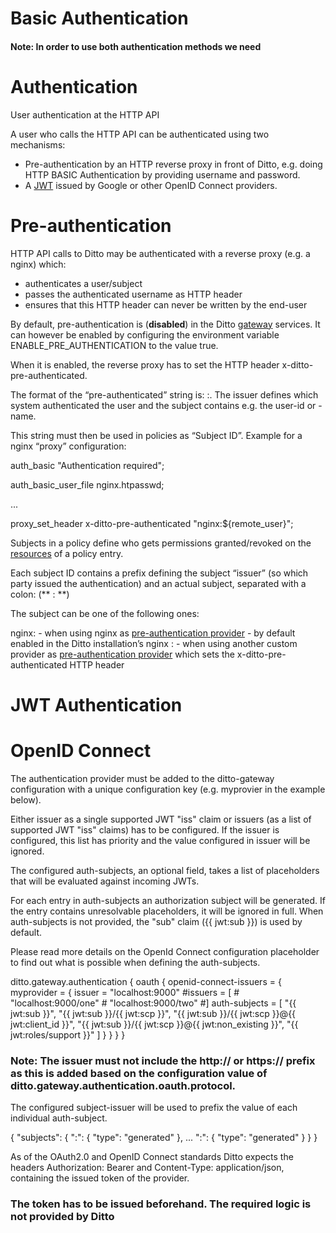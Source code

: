 # Basic Authentication

#### Note: In order to use both authentication methods we need 

# Authentication

User authentication at the HTTP API

A user who calls the HTTP API can be authenticated using two mechanisms:

- Pre-authentication by an HTTP reverse proxy in front of Ditto, e.g. doing HTTP BASIC Authentication by providing username and password.
- A [JWT](https://www.eclipse.org/ditto/basic-auth.html#) issued by Google or other OpenID Connect providers.

# Pre-authentication

HTTP API calls to Ditto may be authenticated with a reverse proxy (e.g. a nginx) which:

- authenticates a user/subject
- passes the authenticated username as HTTP header
- ensures that this HTTP header can never be written by the end-user

By default, pre-authentication is (**disabled**) in the Ditto [gateway](https://www.eclipse.org/ditto/architecture-services-gateway.html) services. It can however be enabled by configuring the environment variable ENABLE_PRE_AUTHENTICATION to the value true.

When it is enabled, the reverse proxy has to set the HTTP header x-ditto-pre-authenticated.

The format of the “pre-authenticated” string is: <issuers>:<subjects>. The issuer defines which system authenticated the user and the subject contains e.g. the user-id or -name.
  
This string must then be used in policies as “Subject ID”.
Example for a nginx “proxy” configuration:
  
auth_basic                    "Authentication required";
  
auth_basic_user_file          nginx.htpasswd;
  
...
  
proxy_set_header              x-ditto-pre-authenticated "nginx:${remote_user}";


Subjects in a policy define who gets permissions granted/revoked on the [resources](https://www.eclipse.org/ditto/basic-policy.html#which-resources-can-be-controlled) of a policy entry.
  
Each subject ID contains a prefix defining the subject “issuer” (so which party issued the authentication) and an actual subject, separated with a colon:
(** <subject-issuer>:<subject> **)

The subject can be one of the following ones:
  
nginx:<nginx-username> - when using nginx as [pre-authentication provider](https://www.eclipse.org/ditto/installation-operating.html#pre-authentication) - by default enabled in the Ditto installation’s nginx
<other-pre-auth-provider>:<username> - when using another custom provider as [pre-authentication provider](https://www.eclipse.org/ditto/installation-operating.html#pre-authentication) which sets the x-ditto-pre-authenticated HTTP header




                                  













# JWT Authentication

# OpenID Connect
The authentication provider must be added to the ditto-gateway configuration with a unique configuration key (e.g. myprovier in the example below).
  
Either issuer as a single supported JWT "iss" claim or issuers (as a list of supported JWT "iss" claims) has to be configured. If the issuer is configured, this list has priority and the value configured in issuer will be ignored.
  
The configured auth-subjects, an optional field, takes a list of placeholders that will be evaluated against incoming JWTs.
  
For each entry in auth-subjects an authorization subject will be generated. If the entry contains unresolvable placeholders, it will be ignored in full. When auth-subjects is not provided, the "sub" claim ({{ jwt:sub }}) is used by default.
  
Please read more details on the OpenId Connect configuration placeholder to find out what is possible when defining the auth-subjects.
  
  ditto.gateway.authentication {
      oauth {
        openid-connect-issuers = {
          myprovider = {
            issuer = "localhost:9000"
            #issuers = [
            #  "localhost:9000/one"
            #  "localhost:9000/two"
            #]
            auth-subjects = [
              "{{ jwt:sub }}",
              "{{ jwt:sub }}/{{ jwt:scp }}",
              "{{ jwt:sub }}/{{ jwt:scp }}@{{ jwt:client_id }}",
              "{{ jwt:sub }}/{{ jwt:scp }}@{{ jwt:non_existing }}",
              "{{ jwt:roles/support }}"
            ]
          }
        }
      }
  }

### Note: The issuer must not include the http:// or https:// prefix as this is added based on the configuration value of ditto.gateway.authentication.oauth.protocol.
  
The configured subject-issuer will be used to prefix the value of each individual auth-subject.
  
  {
    "subjects": {
      "<provider>:<auth-subject-0>": {
        "type": "generated"
      },
      ...
      "<provider>:<auth-subject-n>": {
        "type": "generated"
      }
    }
  }

As of the OAuth2.0 and OpenID Connect standards Ditto expects the headers Authorization: Bearer <JWT> and Content-Type: application/json, containing the issued token of the provider.

### The token has to be issued beforehand. The required logic is not provided by Ditto

